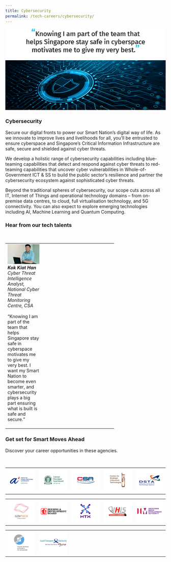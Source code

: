 ```yaml
---
title: Cybersecurity
permalink: /tech-careers/cybersecurity/
---
```

![](/images/hero-cybersecurity.jpg)

### **Cybersecurity**

Secure our digital fronts to power our Smart Nation’s digital way of life. As we innovate to improve lives and livelihoods for all, you’ll be entrusted to ensure cyberspace and Singapore’s Critical Information Infrastructure are safe, secure and shielded against cyber threats.

We develop a holistic range of cybersecurity capabilities including blue-teaming capabilities that detect and respond against cyber threats to red-teaming capabilities that uncover cyber vulnerabilities in Whole-of-Government ICT & SS to build the public sector’s resilience and partner the cybersecurity ecosystem against sophisticated cyber threats.

Beyond the traditional spheres of cybersecurity, our scope cuts across all IT, Internet of Things and operational technology domains – from on-premise data centres, to cloud, full virtualisation technology, and 5G connectivity. You can also expect to explore emerging technologies including AI, Machine Learning and Quantum Computing.


### **Hear from our tech talents**

<table width="300px">
<tbody><br>
      <td width="100px">
      <img src="/images/kok-kiat-han.png" alt="Kok Kiat Han" title="Tech Talent" /><br><em><strong>Kok Kiat Han</strong><br>Cyber Threat Intelligence Analyst, <br>National Cyber Threat Monitoring Centre, CSA</em><br><br>“Knowing I am part of the team that helps Singapore stay safe in cyberspace motivates me to give my very best. I want my Smart Nation to become even smarter, and cybersecurity plays a big part ensuring what is built is safe and secure.”<br><br>
      </td>
      <td width="100px">
      <img src="/images/hidden.gif"><br><br>
      </td>
			<td width="100px">
      <img src="/images/hidden.gif"><br><br>
      </td>
  </tbody>
</table>

### **Get set for Smart Moves Ahead**
Discover your career opportunities in these agencies.

<table width="500px">
<tbody><br>
      <td width="100px"><a href="https://careers.a-star.edu.sg/" target="new"><img src="/images/logo-astar.png" alt="ASTAR" title="ASTAR"/></a></td>
      <td width="100px"><a href="https://www.cpf.gov.sg/members/careers"><img src="/images/logo-cpf.png" alt="CPFB" title="CPFB"/></a></td>
      <td width="100px"><a href="https://www.csa.gov.sg/careers/overview"><img src="/images/logo-csa.png" alt="A-Star" title="A-Star"/></a></td>
      <td width="100px"><a href="https://www.csit.gov.sg/"><img src="/images/logo-csit.png" alt="CSIT" title="CSIT"/></a></td>
      <td width="100px"><a href="https://careers.pageuppeople.com/845/cw/en/listing/"><img src="/images/logo-dsta.png" alt="DSTA" title="DSTA"/></a></td>
</tbody>
</table>

<table width="500px">
<tbody>
      <td width="100px"><a href="https://go.gov.sg/GovTechCareers"><img src="/images/logo-govtech.png" alt="A-Star" title="A-Star"/></a></td>
      <td width="100px"><a href="#"><img src="/images/logo-hdb.png" alt="HDB" title="HDB"/></a></td>
      <td width="100px"><a href="https://www.htx.gov.sg/join-us/careers"><img src="/images/logo-htx.png" alt="HTX" title="HTX"/></a></td>
      <td width="100px"><a href="https://www.ihis.com.sg/careers"><img src="/images/logo-ihis.png" alt="iHIS" title="iHIS"/></a></td>
      <td width="100px"><a href="https://www.imda.gov.sg/Who-We-Are/careers"><img src="/images/logo-imda.png" alt="IMDA" title="IMDA"/></a></td> 
</tbody>
</table>

<table width="500px">
<tbody>
      <td width="100px"><a href="https://www.iras.gov.sg/irashome/Careers/"><img src="/images/logo-iras.png" alt="IRAS" title="IRAS"/></a></td>
      <td width="100px"><a href="https://careers.pageuppeople.com/688/cwlive/en/listing/"><img src="/images/logo-lta.png" alt="LTA" title="LTA"/></a></td>  
      <td width="100px"><img src="/images/hidden.gif"></td>
      <td width="100px"><img src="/images/hidden.gif"></td>
      <td width="100px"><img src="/images/hidden.gif"></td>
</tbody>
</table>
